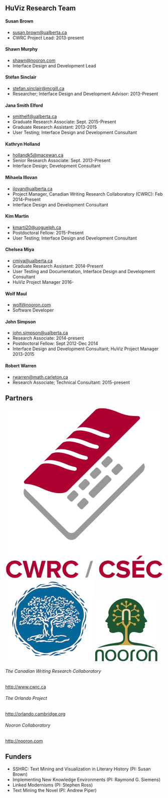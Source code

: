 
## HuViz Research Team

#### Susan Brown
* susan.brown@ualberta.ca
* CWRC Project Lead: 2013-present

#### Shawn Murphy
* shawn@nooron.com
* Interface Design and Development Lead

#### Stéfan Sinclair
* stefan.sinclair@mcgill.ca
* Researcher; Interface Design and Development Advisor: 2013-Present

#### Jana Smith Elford
* smithelf@ualberta.ca
* Graduate Research Associate: Sept. 2015-Present
* Graduate Research Assistant: 2013-2015
* User Testing; Interface Design and Development Consultant

#### Kathryn Holland
* hollandk5@macewan.ca
* Senior Research Associate: Sept. 2013-Present
* Interface Design; Development Consultant

#### Mihaela Illovan
* ilovan@ualberta.ca
* Project Manager, Canadian Writing Research Collaboratory (CWRC): Feb 2014-Present
* Interface Design and Development Consultant

#### Kim Martin
* kmarti20@uoguelph.ca
* Postdoctoral Fellow: 2015-Present
* User Testing; Interface Design and Development Consultant

#### Chelsea Miya
* cmiya@ualberta.ca
* Graduate Research Assistant: 2014-Present
* User Testing and Documentation, Interface Design and Development Consultant
* HuViz Project Manager 2016-

#### Wolf Maul
* wolf@nooron.com
* Software Developer

#### John Simpson
* john.simpson@ualberta.ca
* Research Associate: 2014-present
* Postdoctoral Fellow: Sept 2012-Dec 2014
* Interface Design and Development Consultant; HuViz Project Manager 2013-2015

#### Robert Warren
* rwarren@math.carleton.ca
* Research Associate; Technical Consultant: 2015-present

## Partners
![CWRC Logo](/docs/cwrc_logo.png)
![Orlando Logo](/docs/orlando_tree_logo.png)
![Nooron Logo](/docs/nooron_logo.png)

###### The Canadian Writing Research Collaboratory
http://www.cwrc.ca

###### The Orlando Project
http://orlando.cambridge.org

###### Nooron Collaboratory
http://nooron.com

## Funders

* SSHRC: Text Mining and Visualization in Literary History (PI: Susan Brown)
* Implementing New Knowledge Environments (PI: Raymond G. Siemens)
* Linked Modernisms (PI: Stephen Ross)
* Text Mining the Novel (PI: Andrew Piper)
